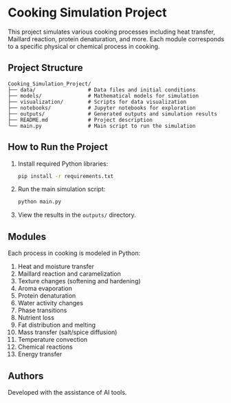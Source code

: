 
# Cooking Simulation Project

This project simulates various cooking processes including heat transfer, Maillard reaction, protein denaturation, and more.
Each module corresponds to a specific physical or chemical process in cooking.

## Project Structure
```
Cooking_Simulation_Project/
├── data/                 # Data files and initial conditions
├── models/               # Mathematical models for simulation
├── visualization/        # Scripts for data visualization
├── notebooks/            # Jupyter notebooks for exploration
├── outputs/              # Generated outputs and simulation results
├── README.md             # Project description
└── main.py               # Main script to run the simulation
```

## How to Run the Project

1. Install required Python libraries:
    ```bash
    pip install -r requirements.txt
    ```

2. Run the main simulation script:
    ```bash
    python main.py
    ```

3. View the results in the `outputs/` directory.

## Modules

Each process in cooking is modeled in Python:
1. Heat and moisture transfer
2. Maillard reaction and caramelization
3. Texture changes (softening and hardening)
4. Aroma evaporation
5. Protein denaturation
6. Water activity changes
7. Phase transitions
8. Nutrient loss
9. Fat distribution and melting
10. Mass transfer (salt/spice diffusion)
11. Temperature convection
12. Chemical reactions
13. Energy transfer

## Authors
Developed with the assistance of AI tools.
